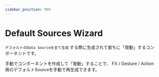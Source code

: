 ```yaml
---
sidebar_position: 900
---
```


# Default Sources Wizard

`デフォルトのData Sourceを全て生成` する際に生成されて直ちに「発動」するコンポーネントです。

手動でコンポーネントを作成して「発動」することで、 FX / Gesture / Action 用のデフォルトSourceを手動で再生成できます。
